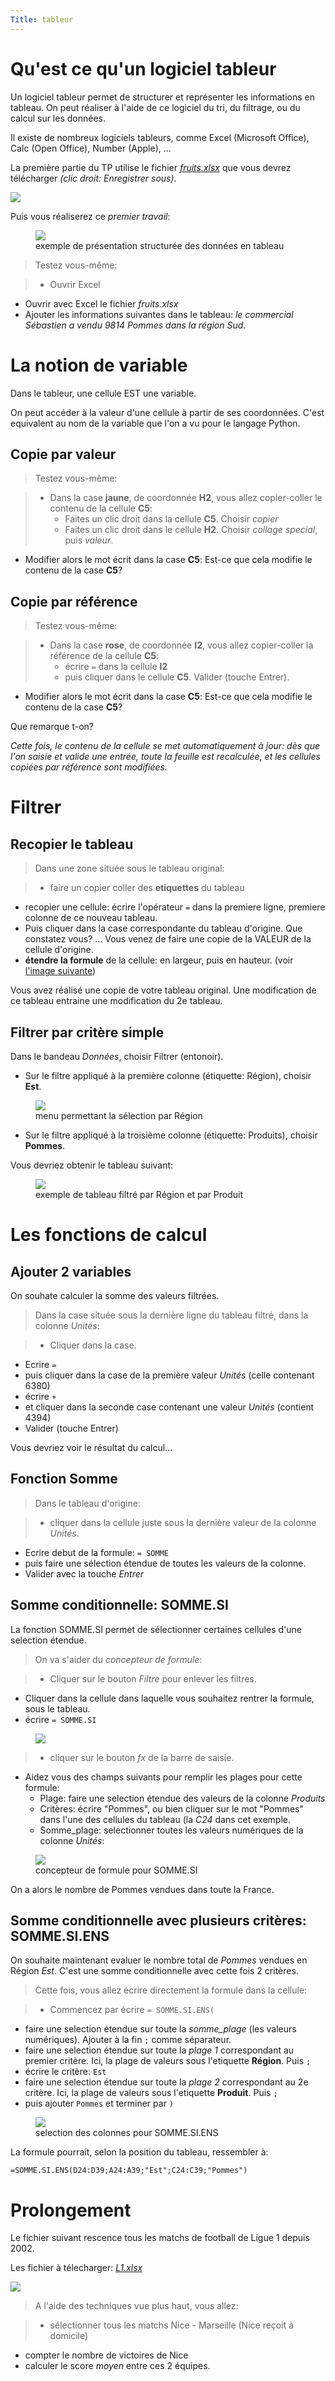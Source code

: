 ```yaml
---
Title: tableur
---
```


# Qu'est ce qu'un logiciel tableur
Un logiciel tableur permet de structurer et représenter les informations en tableau. On peut réaliser à l'aide de ce logiciel du tri, du filtrage, ou du calcul sur les données.

Il existe de nombreux logiciels tableurs, comme Excel (Microsoft Office), Calc (Open Office), Number (Apple), ...

La première partie du TP utilise le fichier <a href="../datas/fruits.xlsx" target="blank"><i>fruits.xlsx</i></a> que vous devrez télécharger *(clic droit: Enregistrer sous)*. 

<a href="../datas/fruits.xlsx" target="blank"><img src="/images/download.png"></a> 

Puis vous réaliserez ce *premier travail*:

<figure>
<div>
<img src="../images/tableau_orig.png">
<figcaption>exemple de présentation structurée des données en tableau</figcaption>
</div>
</figure>

> Testez vous-même:

> * Ouvrir Excel
* Ouvrir avec Excel le fichier *fruits.xlsx*
* Ajouter les informations suivantes dans le tableau: *le commercial Sébastien a vendu 9814 Pommes dans la région Sud*.


# La notion de variable
Dans le tableur, une cellule EST une variable.

On peut accéder à la valeur d'une cellule à partir de ses coordonnées. C'est equivalent au nom de la variable que l'on a vu pour le langage Python.

## Copie par valeur

> Testez vous-même:


> * Dans la case **jaune**, de coordonnée **H2**, vous allez copier-coller le contenu de la cellule **C5**: 
> 	* Faites un clic droit dans la cellule **C5**. Choisir *copier*
>	* Faites un clic droit dans le cellule **H2**. Choisir *collage special*, puis *valeur*.
* Modifier alors le mot écrit dans la case **C5**: Est-ce que cela modifie le contenu de la case **C5**?

## Copie par référence

> Testez vous-même:


> * Dans la case **rose**, de coordonnée **I2**, vous allez copier-coller la référence de la cellule **C5**: 
> 	* écrire `=` dans la cellule **I2**
>	* puis cliquer dans le cellule **C5**.  Valider (touche Entrer).
* Modifier alors le mot écrit dans la case **C5**: Est-ce que cela modifie le contenu de la case **C5**?

Que remarque t-on? 

*Cette fois, le contenu de la cellule se met automatiquement à jour: dès que l'on saisie et valide une entrée, toute la feuille est recalculée, et les cellules copiées par référence sont modifiées.*


# Filtrer

## Recopier le tableau
> Dans une zone située sous le tableau original: 

> * faire un copier coller des **etiquettes** du tableau
* recopier une cellule: écrire l'opérateur `=` dans la premiere ligne, premiere colonne de ce nouveau tableau. 
* Puis cliquer dans la case correspondante du tableau d'origine. Que constatez vous? ... Vous venez de faire une copie de la VALEUR de la cellule d'origine.
* **étendre la formule** de la cellule: en largeur, puis en hauteur. (voir <a href="https://www.cours-gratuit.com/tutoriel-excel/tutoriel-excel-comment-etendre-une-formule#:~:text=Vous%20devez%20faire%20ce%20qui,en%20une%20croix%20noire%20%C3%A9paisse." target="blank">l'image suivante</a>)



Vous avez réalisé une copie de votre tableau original. Une modification de ce tableau entraine une modification du 2e tableau.


## Filtrer par critère simple
Dans le bandeau *Données*, choisir Filtrer (entonoir).

* Sur le filtre appliqué à la première colonne (étiquette: Région), choisir **Est**.

<figure>
<div>
<img src="../images/filtrer.png">
<figcaption>menu permettant la sélection par Région</figcaption>
</div>
</figure>

* Sur le filtre appliqué à la troisième colonne (étiquette: Produits), choisir **Pommes**.

Vous devriez obtenir le tableau suivant:

<figure>
<div>
<img src="../images/tableau_tri.png">
<figcaption>exemple de tableau filtré par Région et par Produit</figcaption>
</div>
</figure>

# Les fonctions de calcul
## Ajouter 2 variables
On souhate calculer la somme des valeurs filtrées.

> Dans la case située sous la dernière ligne du tableau filtré, dans la colonne *Unités*: 

> * Cliquer dans la case.
* Ecrire `=`
* puis cliquer dans la case de la première valeur *Unités* (celle contenant 6380)
* écrire `+`
* et cliquer dans la seconde case contenant une valeur *Unités* (contient 4394)
* Valider (touche Entrer)

Vous devriez voir le résultat du calcul...

## Fonction Somme

> Dans le tableau d'origine: 

> * cliquer dans la cellule juste sous la dernière valeur de la colonne *Unités*. 
* Ecrire debut de la formule: `= SOMME` 
* puis faire une sélection étendue de toutes les valeurs de la colonne. 
* Valider avec la touche *Entrer*

## Somme conditionnelle: SOMME.SI
La fonction SOMME.SI permet de sélectionner certaines cellules d'une selection étendue.

> On va s'aider du *concepteur de formule*:

> * Cliquer sur le bouton *Filtre* pour enlever les filtres.
* Cliquer dans la cellule dans laquelle vous souhaitez rentrer la formule, sous le tableau.
* écrire `= SOMME.SI`

<figure>
<div>
<img src="../images/cadre_tab.png">
<figcaption></figcaption>
</div>
</figure>

> * cliquer sur le bouton *fx* de la barre de saisie.
* Aidez vous des champs suivants pour remplir les plages pour cette formule:
	* Plage: faire une selection étendue des valeurs de la colonne *Produits*
	* Critères: écrire "Pommes", ou bien cliquer sur le mot "Pommes" dans l'une des cellules du tableau (la *C24* dans cet exemple.
	* Somme_plage: selectionner toutes les valeurs numériques de la colonne *Unités*:

<figure>
<div>
<img src="../images/sommesi.png">
<figcaption>concepteur de formule pour SOMME.SI</figcaption>
</div>
</figure>

On a alors le nombre de Pommes vendues dans toute la France.

## Somme conditionnelle avec plusieurs critères: SOMME.SI.ENS
On souhaite maintenant evaluer le nombre total de *Pommes* vendues en Région *Est*. C'est une somme conditionnelle avec cette fois 2 critères.

> Cette fois, vous allez écrire directement la formule dans la cellule:

> * Commencez par écrire `= SOMME.SI.ENS(`
* faire une selection étendue sur toute la *somme_plage* (les valeurs numériques). Ajouter à la fin `;` comme séparateur.
* faire une selection étendue sur toute la *plage 1* correspondant au premier critère. Ici, la plage de valeurs sous l'etiquette **Région**. Puis `;`
* écrire le critère: `Est`
* faire une selection étendue sur toute la *plage 2* correspondant au 2e critère. Ici, la plage de valeurs sous l'etiquette **Produit**. Puis `;`
* puis ajouter `Pommes` et terminer par `)`

<figure>
<div>
<img src="../images/sommesiens.png">
<figcaption>selection des colonnes pour SOMME.SI.ENS</figcaption>
</div>
</figure>



La formule pourrait, selon la position du tableau,  ressembler à: 

`=SOMME.SI.ENS(D24:D39;A24:A39;"Est";C24:C39;"Pommes")`

# Prolongement
Le fichier suivant rescence tous les matchs de football de Ligue 1 depuis 2002.

Les fichier à télecharger: <a href="../datas/L1.xlsx" target="blank"><i>L1.xlsx</i></a> 

<a href="../datas/L1.xlsx" target="blank"><img src="/images/download.png"></a> 

> A l'aide des techniques vue plus haut, vous allez:

> * sélectionner tous les matchs Nice - Marseille (Nice reçoit à domicile)
* compter le nombre de victoires de Nice
* calculer le score *moyen* entre ces 2 équipes.





